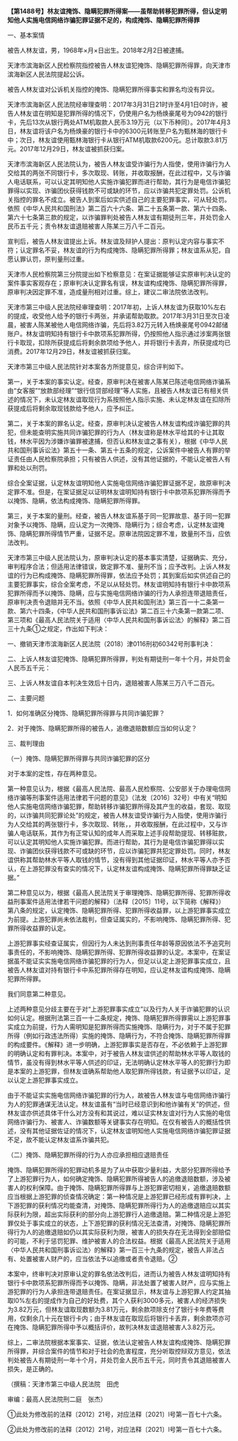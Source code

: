 **【第1488号】林友谊掩饰、隐瞒犯罪所得案——虽帮助转移犯罪所得，但认定明知他人实施电信网络诈骗犯罪证据不足的，构成掩饰、隐瞒犯罪所得罪**

一、基本案情

被告人林友谊，男，1968年×月×日出生。2018年2月2日被逮捕。

天津市滨海新区人民检察院指控被告人林友谊犯掩饰、隐瞒犯罪所得罪，向天津市滨海新区人民法院提起公诉。

被告人林友谊对公诉机关指控的掩饰、隐瞒犯罪所得事实和罪名均没有异议。

天津市滨海新区人民法院经审理查明：2017年3月31日21时许至4月1日0时许，被告人林友谊在明知是犯罪所得的情况下，仍使用户名为杨焕豪尾号为0942的银行卡，先后13次从银行两处ATM机取款人民币3.19万元（以下币种同）。2017年4月3日，林友谊将该户名为杨焕豪的银行卡中的6300元转账至户名为甄林海的银行卡中；次日，林友谊使用甄林海银行卡从银行ATM机取款6200元。总计取款3.81万元。2017年12月29日，林友谊被抓获归案。

天津市滨海新区人民法院认为，被告人林友谊受诈骗行为人指使，使用诈骗行为人交给其的两张不同银行卡，多次取现、转账，并收取报酬，在此过程中，又与诈骗人电话联系，可以认定其明知他人实施诈骗犯罪而进行帮助，其行为是电信诈骗犯罪得以实现、诈骗团伙获得钱款不可或缺的环节，应以诈骗共犯定罪处罚。公诉机关指控的罪名不成立。被告人到案后如实供述自己的主要犯罪事实，可从轻处罚。依照《中华人民共和国刑法》第二百六十六条、第二十五条第一款、第六十四条、第六十七条第三款的规定，以诈骗罪判处被告人林友谊有期徒刑三年，并处罚金人民币五千元；责令林友谊退赔被害人陈某三万八千二百元。

宣判后，被告人林友谊提出上诉。林友谊及辩护人提出：原判认定内容与事实不符；认定罪名不妥，林友谊的行为构成掩饰、隐瞒犯罪所得罪；林友谊系从犯，自愿认罪认罚，原判量刑过重。

天津市人民检察院第三分院提出如下检察意见：在案证据能够证实原审判决认定的案件事实客观存在；原审判决认定罪名有误，林友谊构成掩饰、隐瞒犯罪所得罪，原审判决因定罪不准，造成量刑相对过重。综上，建议二审法院依法改判。

天津市第三中级人民法院经审理查明：2017年初，上诉人林友谊为获取10%左右的提成，收受他人给予的银行卡两张，并承诺帮助取款。2017年3月31日至次日凌晨，被害人陈某被他人电信网络诈骗，先后将3.82万元转入杨焕豪尾号0942邮储账户。林友谊明知持有银行卡中款项系犯罪所得，仍按照他人指示通过涉案两张银行卡取现，扣除所获提成后将剩余款项给予他人，并将银行卡丢弃，所获提成均已消费。2017年12月29日，林友谊被抓获归案。

天津市第三中级人民法院针对本案各方所提意见，综合评判如下。

第一，关于本案的事实认定。经查，原审判决在被害人陈某已陈述电信网络诈骗系由“女客服”“放款部经理”“银行信贷部经理”等人实施，且被告人林友谊已有相关供述的情况下，未认定林友谊取现行为系按照他人指示实施、未认定林友谊在扣除所获提成后将剩余取现钱款给予他人，应予纠正。

第二，关于本案的罪名认定。经查，原审判决认定被告人林友谊构成诈骗犯罪的共犯，但未能查明实施共同诈骗犯罪的行为人（林友谊称是林水平给其的卡让其取钱，林水平因为涉嫌诈骗罪被逮捕，但否认和林友谊之事有关），根据《中华人民共和国刑事诉讼法》第五十一条、第五十五条的规定，公诉案件中被告人有罪的举证责任由人民检察院承担；只有被告人供述，没有其他证据的，不能认定被告人有罪和处以刑罚。

综合全案证据，认定林友谊明知他人实施电信网络诈骗犯罪证据不足，故原审判决定罪不准。但是，在案证据足以证明林友谊明知持有银行卡中款项系犯罪所得而予以掩饰、隐瞒，依法构成掩饰、隐瞒犯罪所得罪。

第三，关于本案的量刑。经查，被告人林友谊系基于同一犯罪故意、基于同一犯罪对象予以掩饰、隐瞒，应认定为一次掩饰、隐瞒行为；综合考虑，认定林友谊掩饰、隐瞒犯罪所得情节严重，证据不足。原审法院因定罪不准，致量刑不当，应依法改判。

天津市第三中级人民法院认为，原审判决认定的基本事实清楚，证据确实、充分，审判程序合法；但适用法律错误，致定罪不准、量刑不当；应予改判。上诉人林友谊的行为已构成掩饰、隐瞒犯罪所得罪，依法应予处罚；其到案后如实供述自己的主要犯罪事实，综合全案考虑，不足以从轻处罚。林友谊明知持有银行卡中款项系犯罪所得而予以掩饰、隐瞒，应与实施电信网络诈骗的行为人承担连带退赔责任，原审判决责令退赔并无不当。依照《中华人民共和国刑法》第三百一十二条第一款、第六十四条，《中华人民共和国刑事诉讼法》第二百三十六条第一款第二项、第三项和《最高人民法院关于适用〈中华人民共和国刑事诉讼法〉的解释》第二百三十九条①之规定，作出如下判决：

一、撤销天津市滨海新区人民法院（2018）津0116刑初60342号刑事判决：

二、上诉人林友谊犯掩饰、隐瞒犯罪所得罪，判处有期徒刑一年十个月，并处罚金人民币五千元：

三、上诉人林友谊自本判决生效后十日内，退赔被害人陈某三万八千二百元。

二、主要问题

1．如何准确区分掩饰、隐瞒犯罪所得罪与共同诈骗犯罪？

2．对于掩饰、隐瞒犯罪所得的被告人，追缴退赔数额应当如何认定？

三、裁判理由

（一）掩饰、隐瞒犯罪所得罪与共同诈骗犯罪的区分

对于本案的定性，存在两种意见。

第一种意见认为，根据《最高人民法院、最高人民检察院、公安部关于办理电信网络诈骗等刑事案件适用法律若干问题的意见》（法发〔2016〕32号）中有关“明知他人实施电信网络诈骗犯罪，帮助转移诈骗犯罪所得及其产生的收益，套现、取现的，以诈骗共同犯罪论处”的规定，被告人林友谊受诈骗行为人指使，使用诈骗行为人交给其的两张银行卡，多次取现、转账，，并收取报酬，在此过程中，又与诈骗人电话联系，其作为有正常认知的成年人而采取上述手段帮助提现、转移赃款，可以认定其明知他人实施诈骗犯罪。而进行帮助，其行为是电信诈骗犯罪得以实现、诈骗团伙获得钱款不可或缺的环节，应以诈骗犯罪共犯定罪处罚。同时，林友谊供称其帮助林水平等人取钱的情节，没有得到其他证据印证，林水平等人亦予否认，在上游犯罪没有查实的情况下，认定林友谊构成掩饰、隐瞒犯罪所得罪缺乏证据。”

第二种意见以为，根据《最高人民法院关于审理掩饰、隐瞒犯罪所得、犯罪所得收益刑事案件适用法律若干问题的解释》（法释〔2015〕11号，以下简称《解释》）第八条的规定，认定掩饰、隐瞒犯罪所得、犯罪所得收益罪，以上游犯罪事实成立为前提。上游犯罪尚未依法裁判，但查证属实的，不影响掩饰、隐瞒犯罪所得、犯罪所得收益罪的认定。

上游犯罪事实经查证属实，但因行为人未达到刑事责任年龄等原因依法不予追究刑事责任的，不影响掩饰、隐瞒犯罪所得、犯罪所得收益罪的认定。本案中，在案证据虽不能证实实施电信网络诈骗犯罪的行为人，但足以认定上游犯罪事实成立，且被告人林友谊对持有银行卡中系犯罪所得存在明知，应认定林友谊构成掩饰、隐瞒犯罪所得罪。

我们同意第二种意见。

上述两种意见分歧主要在于对“上游犯罪事实成立”以及行为人关于诈骗犯罪的认识如何认定。根据刑法第三百一十二条规定，掩饰、隐瞒犯罪所得罪需以上游犯罪事实成立为前提，行为人需明知是犯罪所得而实施掩饰、隐瞒行为，对于不属于犯罪所得（例如行政违法所得）实施的掩饰、隐瞒行为，不符合掩饰、隐瞒犯罪所得罪的构成要件。《解释》进一步明确，上游犯罪事实是否存在，不必依赖于上游犯罪的明确认定和有罪判决。本案中，对于被告人林友谊供述的帮助林水平等人取钱的情节，虽没有得到林水平等人供述的印证，无法明确认定林水平等人的犯罪行为即是本案的上游犯罪，但林友谊确系帮助他人取犯罪所得钱款，有证据予以印证，足以认定上游犯罪事实成立。

由于不能证实实施电信网络诈骗犯罪的行为人，故被告人林友谊与电信网络诈骗行为人的犯罪通谋无法认定。林友谊虽有“当时已经意识到和他诈骗有关”的供述，但林友谊亦供述具体干什么对方没有和其说过，难以证实林友谊对行为人实施的电信网络诈骗行为、被害人、诈骗数额等关键事实存在明知。在仅有被告人的概括性供述，没有其他证据佐证的情况下，认定林友谊明知他人实施电信网络诈骗犯罪证据不足，故不能认定林友谊系诈骗共犯。

（二）掩饰、隐瞒犯罪所得的行为人亦应承担相应退赔责任

掩饰、隐瞒犯罪所得的犯罪动机多是为了从中获取少量利益，大部分犯罪所得给予了上游犯罪行为人，如何确定掩饰、隐瞒犯罪所得被告人的追缴退赔数额，涉及被害人的权利保障。由于掩饰、隐瞒犯罪所得罪与上游犯罪密切相关，追缴退赔数额应当根据上游犯罪的侦查情况确定：第一种情况是上游犯罪已经形成有罪判决，上下游犯罪的获利情况均能查清，对掩饰、隐瞒犯罪所得行为人的追缴退赔应以其实际获利为限，超出实际获利的部分向上游犯罪行人追缴退赔。第二种情况是上游犯罪仅处于事实成立的状态，上下游犯罪的获利情况无法查清，对掩饰、隐瞒犯罪所得行为人的追缴退赔如仍以其实际获利为限，被害人的损失存在无法得到全部赔偿的可能，不利于惩罚犯罪、维护被害人的合法权益。根据《最高人民法院关于适用〈中华人民共和国刑事诉讼法〉的解释》第一百三十九条的规定，被告人非法占有、处置被害人财产的，应当依法予以追缴或者责令退赔。②

本案中，终审判决对原审认定的罪名依法改判后，进而认为被告人林友谊明知持有银行卡中款项系犯罪所得而予以掩饰、隐瞒，非法处置了被害人财产，应与实施上游犯罪的行为人承担连带退赔责任。在案证据显示，林友谊与上游犯罪人约定其抽取l0%左右的提成作为自己的好处费，其个人获利3000多元，被害人的经济损失为3.82万元，但林友谊取现数额为3.81万元，剩余款项除支付了银行卡年费等费用，仅剩余几十元在银行卡内；由于林友谊在取现后将银行卡丢弃，剩余款项亦可在掩饰、隐瞒犯罪所得中予以概括评价，故判决林友谊退赔被害人3.82万元。

综上，二审法院根据本案事实、证据，依法认定被告人林友谊构成掩饰、隐瞒犯罪所得罪，并综合案件的情节和对于社会的危害程度，充分听取控辩双方意见，依法判处被告人有期徒刑一年十个月，并处罚金人民币五千元，同时责令其退赔被害人损失，是正确的。

（撰稿：天津市第三中级人民法院　田虎

审编：最高人民法院刑二庭　张杰）

①此处为修改前的法释〔2012〕21号，对应法释〔2021〕l号第一百七十六条。

②此处为修改前的法释〔2012〕21号，对应法释〔2021〕l号第一百七十六条。